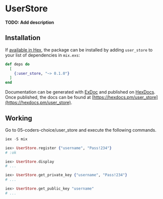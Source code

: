 # UserStore

**TODO: Add description**

## Installation

If [available in Hex](https://hex.pm/docs/publish), the package can be installed
by adding `user_store` to your list of dependencies in `mix.exs`:

```elixir
def deps do
  [
    {:user_store, "~> 0.1.0"}
  ]
end
```

Documentation can be generated with [ExDoc](https://github.com/elixir-lang/ex_doc)
and published on [HexDocs](https://hexdocs.pm). Once published, the docs can
be found at [https://hexdocs.pm/user_store](https://hexdocs.pm/user_store).

## Working

Go to 05-coders-choice/user_store and execute the following commands.
~~~ elixir
iex -S mix

iex> UserStore.register {"username", "Pass!234"}
# :ok

iex> UserStore.display
# ...

iex> UserStore.get_private_key {"username", "Pass!234"}
# ...

iex> UserStore.get_public_key "username"
# ...

  
~~~